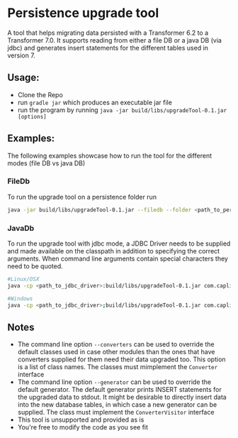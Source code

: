 # Persistence upgrade tool

A tool that helps migrating data persisted with a Transformer 6.2 to a Transformer 7.0. It supports reading from either a file DB or a java DB (via jdbc) and generates insert statements for the different tables used in version 7. 

## Usage:
 - Clone the Repo
 - run `gradle jar` which produces an executable jar file
 - run the program by running `java -jar build/libs/upgradeTool-0.1.jar [options]`
 
## Examples:
The following examples showcase how to run the tool for the different modes (file DB vs java DB)
### FileDb
To run the upgrade tool on a persistence folder run 
```bash
java -jar build/libs/upgradeTool-0.1.jar --filedb --folder <path_to_persistence_folder>
```

### JavaDb
To run the upgrade tool with jdbc mode, a JDBC Driver needs to be supplied and made available on the classpath in addition to specifying the correct arguments. When command line arguments contain special characters they need to be quoted.
```bash
#Linux/OSX
java -cp <path_to_jdbc_driver>:build/libs/upgradeTool-0.1.jar com.caplin.upgradetool.UpgradeTool --driver <driverName> --url <jdbc url> --user <jdbc user> --password <jdbc password> --table <table to upgrade data from> --columns <pers_key column name> <pers_val column name>

#Windows
java -cp <path_to_jdbc_driver>;build/libs/upgradeTool-0.1.jar com.caplin.upgradetool.UpgradeTool --driver <driverName> --url <jdbc url> --user <jdbc user> --password <jdbc password> --table <table to upgrade data from> --columns <pers_key column name> <pers_val column name>
```

## Notes
- The command line option `--converters` can be used to override the default classes used in case other modules than the ones that have converters supplied for them need their data upgraded too. This option is a list of class names. The classes must mimplement the `Converter` interface
- The command line option `--generator` can be used to override the default generator. The default generator prints INSERT statements for the upgraded data to stdout. It might be desirable to directly insert data into the new database tables, in which case a new generator can be supplied. The class must implement the `ConverterVisitor` interface
- This tool is unsupported and provided as is
- You're free to modify the code as you see fit

